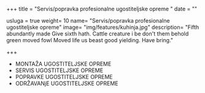 +++
title = "Servis/popravka profesionalne ugostiteljske opreme "
date = ""

usluga = true
weight= 10
name= "Servis/popravka profesionalne ugostiteljske opreme"
image= "img/features/kuhinja.jpg"
description= "Fifth abundantly made Give sixth hath. Cattle creature i be don't them behold green moved fowl Moved life us beast good yielding. Have bring."

+++
 - MONTAŽA UGOSTITELJSKE OPREME
- SERVIS UGOSTITELJSKE OPREME
- POPRAVKE UGOSTITELJSKE OPREME
- ODRŽAVANjE UGOSTITELJSKE OPREME